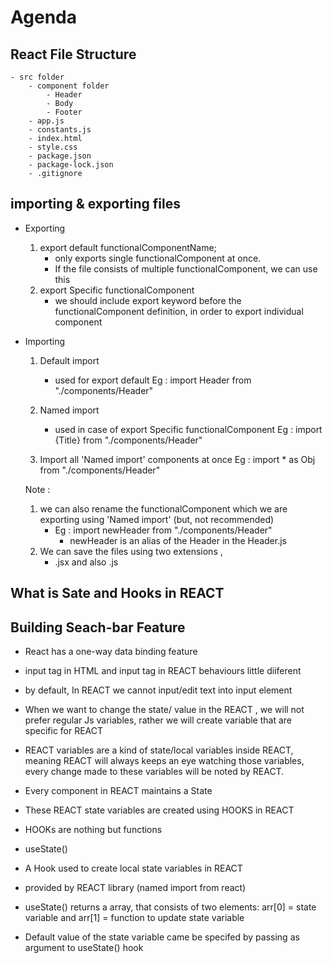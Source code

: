 # Agenda

## React File Structure

    - src folder
        - component folder
            - Header
            - Body
            - Footer
        - app.js
        - constants.js
        - index.html
        - style.css
        - package.json
        - package-lock.json
        - .gitignore

## importing & exporting files

- Exporting

  1. export default functionalComponentName;
     - only exports single functionalComponent at once.
     - If the file consists of multiple functionalComponent, we can use this
  2. export Specific functionalComponent
     - we should include export keyword before the functionalComponent definition, in order to export individual component

- Importing

  1. Default import
     - used for export default
       Eg : import Header from "./components/Header"
  2. Named import

     - used in case of export Specific functionalComponent
       Eg : import {Title} from "./components/Header"

  3. Import all 'Named import' components at once
     Eg : import \* as Obj from "./components/Header"

  Note :

  1. we can also rename the functionalComponent which we are exporting using 'Named import' (but, not recommended)
     - Eg : import newHeader from "./components/Header"
       - newHeader is an alias of the Header in the Header.js
  2. We can save the files using two extensions ,
     - .jsx and also .js

## What is Sate and Hooks in REACT

## Building Seach-bar Feature

- React has a one-way data binding feature
- input tag in HTML and input tag in REACT behaviours little diiferent
- by default, In REACT we cannot input/edit text into input element

- When we want to change the state/ value in the REACT , we will not prefer regular Js variables, rather we will create variable that are specific for REACT

- REACT variables are a kind of state/local variables inside REACT, meaning REACT will always keeps an eye watching those variables, every change made to these variables will be noted by REACT.

- Every component in REACT maintains a State
- These REACT state variables are created using HOOKS in REACT
- HOOKs are nothing but functions

- useState()
- A Hook used to create local state variables in REACT
- provided by REACT library (named import from react)
- useState() returns a array, that consists of two elements: arr[0] = state variable and arr[1] = function to update state variable
- Default value of the state variable came be specifed by passing as argument to useState() hook
